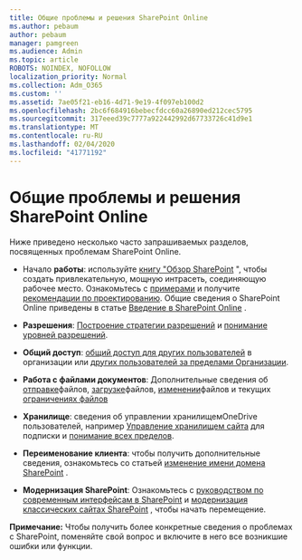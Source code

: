 ```yaml
---
title: Общие проблемы и решения SharePoint Online
ms.author: pebaum
author: pebaum
manager: pamgreen
ms.audience: Admin
ms.topic: article
ROBOTS: NOINDEX, NOFOLLOW
localization_priority: Normal
ms.collection: Adm_O365
ms.custom: ''
ms.assetid: 7ae05f21-eb16-4d71-9e19-4f097eb100d2
ms.openlocfilehash: 2bc6f684916bebecfdcc60a26890ed212cec5795
ms.sourcegitcommit: 317eeed39c7777a922442992d67733726c41d9e1
ms.translationtype: MT
ms.contentlocale: ru-RU
ms.lasthandoff: 02/04/2020
ms.locfileid: "41771192"
---
```

# <a name="sharepoint-online-common-issues-and-resolutions"></a>Общие проблемы и решения SharePoint Online

Ниже приведено несколько часто запрашиваемых разделов, посвященных проблемам SharePoint Online.

- Начало **работы**: используйте [книгу "Обзор SharePoint](https://lookbook.microsoft.com/assets/SharePoint_lookbook_2019.pdf) ", чтобы создать привлекательную, мощную интрасеть, соединяющую рабочее место. Ознакомьтесь с [примерами](https://lookbook.microsoft.com/) и получите [рекомендации по проектированию](https://spdesign.azurewebsites.net/). Общие сведения о SharePoint Online приведены в статье [Введение в SharePoint Online](https://docs.microsoft.com/sharepoint/introduction) .

- **Разрешения**: [Построение стратегии разрешений](https://docs.microsoft.com/sharepoint/default-sharepoint-groups) и [понимание уровней разрешений](https://docs.microsoft.com/sharepoint/understanding-permission-levels).

- **Общий доступ**: [общий доступ для других пользователей](https://docs.microsoft.com/sharepoint/default-sharepoint-groups) в организации или [других пользователей за пределами Организации](https://docs.microsoft.com/sharepoint/external-sharing-overview).

- **Работа с файлами документов**: Дополнительные сведения об [отправке](https://support.office.com/article/Upload-a-folder-or-files-to-a-document-library-eb18fcba-c953-4d45-8d90-8da66edeacdb)файлов, [загрузке](https://support.office.com/article/Download-files-and-folders-from-OneDrive-or-SharePoint-5c7397b7-19c7-4893-84fe-d02e8fa5df05)файлов, [изменении](https://support.office.com/article/Edit-a-document-in-a-document-library-02d8497f-1c13-4114-949a-b8466f639b07)файлов и текущих [ограничениях файлов](https://support.office.com/article/invalid-file-names-and-file-types-in-onedrive-onedrive-for-business-and-sharepoint-64883a5d-228e-48f5-b3d2-eb39e07630fa)

- **Хранилище**: сведения об управлении хранилищем</a>OneDrive пользователей, например [Управление хранилищем сайта](https://docs.microsoft.com/sharepoint/manage-site-collection-storage-limits) для подписки и [понимание всех пределов](https://docs.microsoft.com/office365/servicedescriptions/sharepoint-online-service-description/sharepoint-online-limits).

- **Переименование клиента**: чтобы получить дополнительные сведения, ознакомьтесь со статьей [изменение имени домена SharePoint](https://docs.microsoft.com/sharepoint/change-your-sharepoint-domain-name) .

- **Модернизация SharePoint**: Ознакомьтесь с [руководством по современным интерфейсам в SharePoint](https://docs.microsoft.com/sharepoint/guide-to-sharepoint-modern-experience) и [модернизация классических сайтах SharePoint](https://docs.microsoft.com/sharepoint/dev/transform/modernize-classic-sites) , чтобы начать перемещение.

**Примечание:** Чтобы получить более конкретные сведения о проблемах с SharePoint, поменяйте свой вопрос и включите в него все возникшие ошибки или функции.